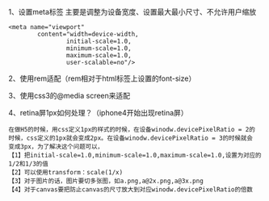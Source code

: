 1、设置meta标签
主要是调整为设备宽度、设置最大最小尺寸、不允许用户缩放
```
<meta name="viewport" 
        content="width=device-width,
                initial-scale=1.0,
                minimum-scale=1.0,
                maximum-scale=1.0,
                user-scalable=no"/>
```
2、使用rem适配（rem相对于html标签上设置的font-size）

3、使用css3的@media screen来适配

4、retina屏1px如何处理？（iphone4开始出现retina屏）
```
在做H5的时候，用css定义1px的样式的时候，在设备winodw.devicePixelRatio = 2的
时候，css定义的1px就会变成2px。在设备winodw.devicePixelRatio = 3的时候就会
变成3px，为了解决这个问题可以，
【1】把initial-scale=1.0,minimum-scale=1.0,maximum-scale=1.0,设置为对应的1/2和1/3的值
【2】可以使用transform：scale(1/x)
【3】对于图片的话，图片要切多张图，如a.png,a@2x.png,a@3x.png
【4】对于canvas要把防止canvas的尺寸放大到对应winodw.devicePixelRatio的倍数
```
